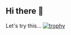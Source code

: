 ## Hi there 👋

<!--
**dstibbe/dstibbe** is a ✨ _special_ ✨ repository because its `README.md` (this file) appears on your GitHub profile.

Here are some ideas to get you started:

- 🔭 I’m currently working on ...
- 🌱 I’m currently learning ...
- 👯 I’m looking to collaborate on ...
- 🤔 I’m looking for help with ...
- 💬 Ask me about ...
- 📫 How to reach me: ...
- 😄 Pronouns: ...
- ⚡ Fun fact: ...
-->


Let's try this...
[![trophy](https://github-profile-trophy.vercel.app/?username=ryo-ma&theme=onedark)](https://github.com/ryo-ma/github-profile-trophy)
